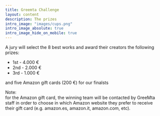 ```yaml
---
title: Greemta Challenge
layout: content
description: The prizes
intro_image: "images/cups.png"
intro_image_absolute: true
intro_image_hide_on_mobile: true
---
```


A jury will select the 8 best works and award their creators the following prizes:

* 1st - 4.000 &euro;
* 2nd - 2.000 &euro;
* 3rd - 1.000 &euro;


and five Amazon gift cards (200 &euro;) for our finalsts 


Note:<br/>for the Amazon gift card, the winning team will be contacted by GreeMta staff in order to choose in which Amazon website they prefer to receive their gift card (e.g. amazon.es, amazon.it, amazon.com, etc).
